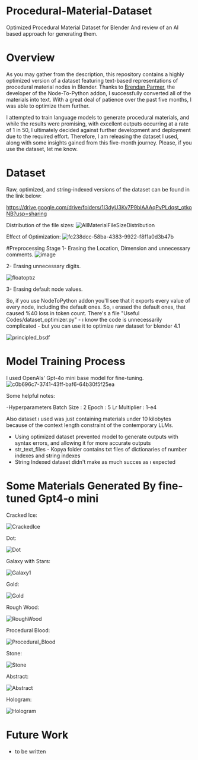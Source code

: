 # Procedural-Material-Dataset
Optimized Procedural Material Dataset for Blender And review of an AI based approach for generating them.

# Overview
As you may gather from the description, this repository contains a highly optimized version of a dataset featuring text-based representations of procedural material nodes in Blender. Thanks to [Brendan Parmer](https://github.com/BrendanParmer), the developer of the Node-To-Python addon, I successfully converted all of the materials into text. With a great deal of patience over the past five months, I was able to optimize them further.

I attempted to train language models to generate procedural materials, and while the results were promising, with excellent outputs occurring at a rate of 1 in 50, I ultimately decided against further development and deployment due to the required effort. Therefore, I am releasing the dataset I used, along with some insights gained from this five-month journey. Please, if you use the dataset, let me know.

# Dataset
Raw, optimized, and string-indexed versions of the dataset can be found in the link below:

https://drive.google.com/drive/folders/1I3dyU3Kv7P9blAAAqPvPLdqst_otkoNB?usp=sharing

Distribution of the file sizes:
![AllMaterialFileSizeDistribution](https://github.com/user-attachments/assets/a8508093-7882-4fb0-8a7d-dd90ef1bd867)

Effect of Optimization:
![fc238dcc-58ba-4383-9922-f8f1a0d3b47b](https://github.com/user-attachments/assets/60ed86bd-6f84-4b5f-bb73-1b179800f062)

#Preprocessing Stage
1- Erasing the Location, Dimension and unnecessary comments.
![image](https://github.com/user-attachments/assets/62d90389-0d3b-41aa-bb8a-532cd6a544e4)

2- Erasing unnecessary digits.

![floatoptız](https://github.com/user-attachments/assets/7f96c49f-e647-4265-a988-d818435491a3)

3- Erasing default node values.

So, if you use NodeToPython addon you'll see that it exports every value of every node, including the default ones. So, ı erased the default ones, that caused %40 loss in token count. There's a file "Useful Codes/dataset_optimizer.py" - ı know the code is unnecessarily complicated - but you can use it to optimize raw dataset for blender 4.1

![principled_bsdf](https://github.com/user-attachments/assets/9b961ebf-37d5-4960-9503-8b6ad454875c)

# Model Training Process
I used OpenAIs' Gpt-4o mini base model for fine-tuning.
![c0b696c7-3741-43ff-baf6-64b30f5f25ea](https://github.com/user-attachments/assets/1be27a4b-0838-4c87-adb4-fb7f6b09c09d)

Some helpful notes:

-Hyperparameters
Batch Size : 2
Epoch : 5
Lr Multiplier : 1-e4

Also dataset ı used was just containing materials under 10 kilobytes because of the context length constraint of the contemporary LLMs.

- Using optimized dataset prevented model to generate outputs with syntax errors, and allowing it for more accurate outputs
- str_text_files - Kopya folder contains txt files of dictionaries of number indexes and string indexes
- String Indexed dataset didn't make as much succes as ı expected
  
# Some Materials Generated By fine-tuned Gpt4-o mini

Cracked Ice:

![CrackedIce](https://github.com/user-attachments/assets/c282b5b2-25ba-4296-ba69-d371e87ac604)

Dot:

![Dot](https://github.com/user-attachments/assets/80d45852-9852-46ba-ad5b-803668deec6d)

Galaxy with Stars:

![Galaxy1](https://github.com/user-attachments/assets/6c7cb1ec-b850-4300-a424-337969e9ca24)

Gold:

![Gold](https://github.com/user-attachments/assets/3628358f-4616-427d-a9a3-0dc79f11e6be)

Rough Wood:

![RoughWood](https://github.com/user-attachments/assets/9f991df6-8009-407a-888e-ff9cf4211047)

Procedural Blood:

![Procedural_Blood](https://github.com/user-attachments/assets/bade204c-f409-4128-9e8a-8566fe9056d3)

Stone:

![Stone](https://github.com/user-attachments/assets/0fef09c4-b4f1-4f9f-842c-da3cbbef76fa)


Abstract:

![Abstract](https://github.com/user-attachments/assets/4d44498c-a493-4fc7-8fa0-89d7092d07e6)

Hologram:

![Hologram](https://github.com/user-attachments/assets/62f636f1-5d5d-4d85-aa7e-22ce47ecacf8)

# Future Work
- to be written
